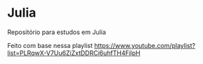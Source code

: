 # Julia
Repositório para estudos em Julia

Feito com base nessa playlist https://www.youtube.com/playlist?list=PLRqwX-V7Uu6ZiZxtDDRCi6uhfTH4FilpH
